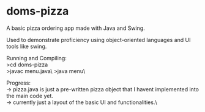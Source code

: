 # doms-pizza
A basic pizza ordering app made with Java and Swing.

Used to demonstrate proficiency using object-oriented languages and 
UI tools like swing. 

Running and Compiling:\
    >cd doms-pizza\
    >javac menu.java\ 
    >java menu\

Progress:\
-> pizza.java is just a pre-written pizza object that I havent implemented into the main code yet.\
-> currently just a layout of the basic UI and functionalities.\
